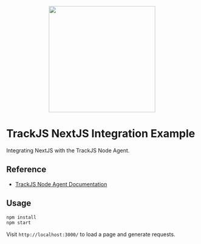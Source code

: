 <p align="center">
  <a href="https://trackjs.com/" target="_blank" align="center">
    <img src="https://trackjs.com/assets/images/brand/logo_full_charcoal_red.svg" width="280">
  </a>
  <br />
</p>

# TrackJS NextJS Integration Example

Integrating NextJS with the TrackJS Node Agent.

## Reference

- [TrackJS Node Agent Documentation](https://docs.trackjs.com/node-agent/installation/)

## Usage

```bash
npm install
npm start
```

Visit `http://localhost:3000/` to load a page and generate requests.

